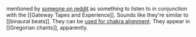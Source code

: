 mentioned by [someone on reddit](https://www.reddit.com/r/gatewaytapes/comments/13iijkj/focus_10_question/) as something to listen to in conjunction with the [[Gateway Tapes and Experience]]. Sounds like they're similar to [[binaural beats]]. They can be [used for chakra alignment](https://solfeggioguide.com/solfeggio-frequency-guide/). They appear in [[Gregorian chants]], apparently.